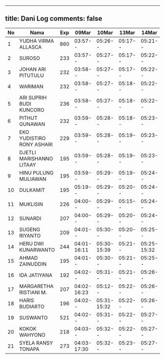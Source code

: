 
---
title: Dani Log
comments: false
---

| No | Nama | Exp | 09Mar | 10Mar | 13Mar | 14Mar | 15Mar | 16Mar | 17Mar |
|-----|-----|-----|-----|-----|-----|-----|-----|-----|-----|
| 1 | YUDHA VIRMA ALLASCA | 860 | 03:57-- | 05:26-- | 05:17-- | 05:21-- | 05:21-- | 05:14-- | 05:09-- |
| 2 | SUROSO | 233 | 03:57-- | 05:27-- | 05:17-- | 05:22-- | 05:22-- | 05:14-- | --- |
| 3 | JOHAN ARI PITUTULU | 232 | 03:58-- | 05:27-- | 05:17-- | 05:22-- | 05:22-- | 05:14-- | 05:09-- |
| 4 | WARIMAN | 232 | 03:58-- | 05:27-- | 05:18-- | 05:22-- | 05:22-- | 05:15-- | --- | --- |
| 5 | ARI SUPRIH BUDI KUNCORO | 236 | 03:58-- | 05:27-- | 05:18-- | 05:22-- | 05:22-- | 05:15-- | 05:10-- |
| 6 | PITHUT GUNAWAN | 232 | 03:59-- | 05:28-- | 05:18-- | 05:23-- | 05:23-- | 05:15-- | --- | --- |
| 7 | EKO YUDISTIRO RONY ASHARI | 229 | 03:59-- | 05:28-- | 05:19-- | 05:23-- | 05:23-- | 05:15-- | 05:10-- | --- |
| 8 | DJETLI MARISHANNO LITAAY | 195 | 03:59-- | 05:28-- | 05:19-- | 05:23-- | 05:23-- | 05:16-- | 05:11-- |
| 9 | HINU PULUNG MULIAWAN | 195 | 03:59-- | 05:29-- | 05:19-- | 05:24-- | 05:24-- | 05:16-- | --- |
| 10 | DULKAMIT | 195 | 05:19-- | 05:29-- | 05:20-- | 05:24-- | 05:24-- | 05:16-- | --- |
| 11 | MUKLISIN | 226 | 04:00-- | 05:29-- | 05:15-- | 05:24-- | 05:24-- | 05:17-- | 05:08-- | --- |
| 12 | SUNARDI | 207 | 04:00-- | 05:29-- | 05:20-- | 05:24-- | 05:24-- | 05:17-- | 05:12-- |
| 13 | SUGENG RIYANTO | 209 | 04:01-- | 05:30-- | 05:20-- | 05:25-- | 05:25-- | 05:17-- | --- |
| 14 | HERU DWI KUNARWANTO | 244 | 04:01-16:11 | 05:30-15:39 | 05:21-- | 05:25-15:32 | 05:25-15:31 | 05:18-15:39 | 05:12-16:54 |
| 15 | AHMAD ZAINUDDIN | 195 | 04:01-- | 05:30-- | 05:21-- | 05:25-- | 05:25-- | 05:18-- | --- |
| 16 | IDA JATIYANA | 192 | 04:02-- | 05:31-- | 05:21-- | 05:26-- | 05:26-- | 05:18-- | 05:13-- |
| 17 | MARGARETHA RISTIANI M. | 207 | 04:02-16:23 | 05:12-- | 05:22-- | 05:26-- | 05:26-- | 05:18-17:09 | 07:21-- |
| 18 | HARIS BUDIARTO | 196 | 04:02-- | 05:31-15:32 | 05:22-- | 05:26-- | 05:26-- | 05:19-- | 06:26-16:22 |
| 19 | SUSWANTO | 521 | 04:02-- | 05:31-- | 05:22-- | 05:27-- | 05:27-- | 05:19-- | 06:55-16:52 |
| 20 | KOKOK WAHYONO | 218 | 04:03-- | 05:32-- | 05:22-- | 05:27-- | 05:27-- | 05:19-- | --- |
| 21 | SYELA RANSY TONAPA | 273 | 04:03-17:30 | 05:32-- | 05:23-- | 05:27-- | 05:27-- | 05:20-- | --- |
